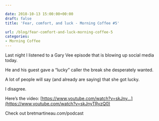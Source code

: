```yaml
---

date: 2018-10-13 15:00:00+00:00
draft: false
title: 'Fear, comfort, and luck - Morning Coffee #5'

url: /blog/fear-comfort-and-luck-morning-coffee-5
categories:
- Morning Coffee
---
```




 


Last night I listened to a Gary Vee episode that is blowing up social media today. 

He and his guest gave a “lucky” caller the break she desperately wanted. 

A lot of people will say (and already are saying) that she got lucky. 

I disagree.   

Here’s the video: [https://www.youtube.com/watch?v=skJny...](https://www.youtube.com/watch?v=skJnyTRyzQ0)  

Check out bretmartineau.com/podcast
